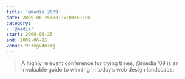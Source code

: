 ```yaml
---
title: '@​media 2009'
date: 2009-06-25T08:15:00+01:00
category:
- '@​media'
start: 2009-06-25
end: 2009-06-26
venue: 9c3xgv4m+mg
---
```

> A highly relevant conference for trying times, @media ’09 is an invaluable guide to winning in today’s web design landscape.
